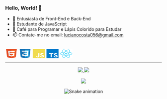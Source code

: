 ### Hello, World! 👋

- 🔭 Entusiasta de Front-End e Back-End
- 🌱 Estudante de JavaScript 
- 💬 Café para Programar e Lápis Colorido para Estudar
- 📫 Contate-me no email: lucianocosta056@gmail.com

<div style="display: inline_block"><br>
  <img align="center" alt="luciaano-HTML" height="30" width="40" src="https://raw.githubusercontent.com/devicons/devicon/master/icons/html5/html5-original.svg">
  <img align="center" alt="luci-CSS" height="30" width="40" src="https://raw.githubusercontent.com/devicons/devicon/master/icons/css3/css3-original.svg">
  <img align="center" alt="luci-Js" height="30" width="40" src="https://raw.githubusercontent.com/devicons/devicon/master/icons/javascript/javascript-plain.svg">
  <img align="center" alt="luci-Ts" height="30" width="40" src="https://raw.githubusercontent.com/devicons/devicon/master/icons/typescript/typescript-plain.svg">
  <img align="center" alt="luci-React" height="30" width="40" src="https://raw.githubusercontent.com/devicons/devicon/master/icons/react/react-original.svg">

-------------------------------------------------------------------------------------------------------------------------------------------------------------------
  <div align="center">
  <a href="https://github.com/LucianoCostaDev">
    <img height="150em" src="https://github-readme-stats.vercel.app/api?username=LucianoCostaDev&count_private=true&include_all_commits=true&show_icons=true&theme=dracula&hide_border=false&show_owner=true"/>
    <img height="150em" src="https://github-readme-stats.vercel.app/api/top-langs/?username=LucianoCostaDev&theme=dracula&hide_border=false&&layout=compact"/>
  </a>
</div>

  <br>

<div align="center">
  <a href="mailto:lucianocosta056@gmail.com"><img src="https://img.shields.io/badge/-Gmail-%23333?style=for-the-badge&logo=gmail&logoColor=white" target="_blank"></a>
</div>

<div align="center">

  ![Snake animation](https://github.com/danielbped/danielbped/blob/output/github-contribution-grid-snake.svg)
  
</div>

